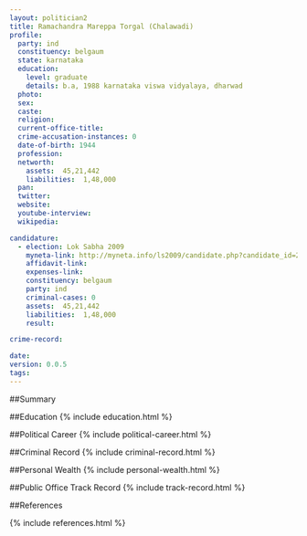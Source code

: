 ```yaml
---
layout: politician2
title: Ramachandra Mareppa Torgal (Chalawadi)
profile: 
  party: ind
  constituency: belgaum
  state: karnataka
  education: 
    level: graduate
    details: b.a, 1988 karnataka viswa vidyalaya, dharwad
  photo: 
  sex: 
  caste: 
  religion: 
  current-office-title: 
  crime-accusation-instances: 0
  date-of-birth: 1944
  profession: 
  networth: 
    assets:  45,21,442
    liabilities:  1,48,000
  pan: 
  twitter: 
  website: 
  youtube-interview: 
  wikipedia: 

candidature: 
  - election: Lok Sabha 2009
    myneta-link: http://myneta.info/ls2009/candidate.php?candidate_id=2043
    affidavit-link: 
    expenses-link: 
    constituency: belgaum 
    party: ind
    criminal-cases: 0
    assets:  45,21,442
    liabilities:  1,48,000
    result:  

crime-record: 

date: 
version: 0.0.5
tags: 
---
```

##Summary


##Education
{% include education.html %}


##Political Career
{% include political-career.html %}


##Criminal Record
{% include criminal-record.html %}


##Personal Wealth
{% include personal-wealth.html %}


##Public Office Track Record
{% include track-record.html %}


##References


{% include references.html %}